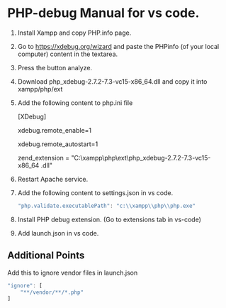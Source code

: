 # PHP-debug Manual for vs code.

1. Install Xampp and copy PHP.info page.

2. Go to https://xdebug.org/wizard and paste the PHPinfo (of your local computer) content in the textarea.

3. Press the button analyze.

4. Download php_xdebug-2.7.2-7.3-vc15-x86_64.dll and copy it into xampp/php/ext

5. Add the following content to php.ini file

    [XDebug]
    
    xdebug.remote_enable=1
    
    xdebug.remote_autostart=1
    
    zend_extension = "C:\xampp\php\ext\php_xdebug-2.7.2-7.3-vc15-x86_64 .dll"

6. Restart Apache service.

7. Add the following content to settings.json in vs code.

    ```js
    "php.validate.executablePath": "c:\\xampp\\php\\php.exe"
    ```

8. Install PHP debug extension. (Go to extensions tab in vs-code)

9. Add launch.json in vs code.


## Additional Points
Add this to ignore vendor files in launch.json
```js
"ignore": [
    "**/vendor/**/*.php"
]
```


